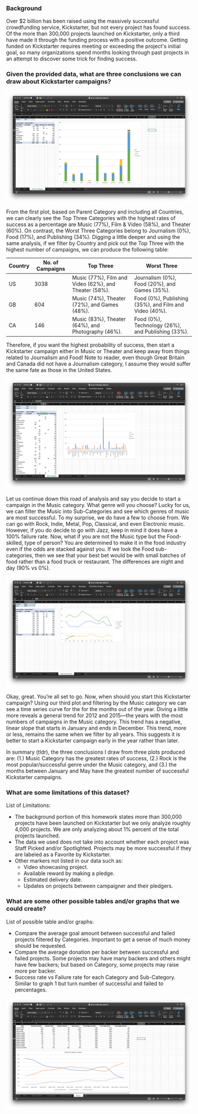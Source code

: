 ### Background
Over $2 billion has been raised using the massively successful crowdfunding service, Kickstarter, but not every project has found success. Of the more than 300,000 projects launched on Kickstarter, only a third have made it through the funding process with a positive outcome. Getting funded on Kickstarter requires meeting or exceeding the project's initial goal, so many organizations spend months looking through past projects in an attempt to discover some trick for finding success.

### Given the provided data, what are three conclusions we can draw about Kickstarter campaigns?

![figure1](images/parent-category.png)

From the first plot, based on Parent Category and including all Countries, we can clearly see the Top Three Categories with the highest rates of success as a percentage are Music (77%), Film & Video (58%), and Theater (60%). On contrast, the Worst Three Categories belong to Journalism (0%), Food (17%), and Publishing (34%). Digging a little deeper and using the same analysis, if we filter by Country and pick out the Top Three with the highest number of campaigns, we can produce the following table:

Country | No. of Campaigns | Top Three | Worst Three
--- | --- | --- | ---
US | 3038 | Music (77%), Film and Video (62%), and Theater (58%). | Journalism (0%), Food (20%), and Games (35%).
GB | 604 | Music (74%), Theater (72%), and Games (48%). | Food (0%), Publishing (35%), and Film and Video (40%).
CA | 146 | Music (83%), Theater (64%), and Photography (46%). | Food (0%), Technology (26%), and Publishing (33%).

Therefore, if you want the highest probability of success, then start a Kickstarter campaign either in Music or Theater and keep away from things related to Journalism and Food! Note to reader, even though Great Britain and Canada did not have a Journalism category, I assume they would suffer the same fate as those in the United States.

![figure2](images/sub-category.png)

Let us continue down this road of analysis and say you decide to start a campaign in the Music category. What genre will you choose? Lucky for us, we can filter the Music into Sub-Categories and see which genres of music are most successful. To my surprise, we do have a few to choose from. We can go with Rock, Indie, Metal, Pop, Classical, and even Electronic music. However, if you do decide to go with Jazz, keep in mind it does have a 100% failure rate. Now, what if you are not the Music type but the Food-skilled, type of person? You are determined to make it in the food industry even if the odds are stacked against you. If we look the Food sub-categories, then we see that your best bet would be with small batches of food rather than a food truck or restaurant. The differences are night and day (90% vs 0%).

![figure3](images/date-conversion.png)

Okay, great. You’re all set to go. Now, when should you start this Kickstarter campaign? Using our third plot and filtering by the Music category we can see a time series curve for the for the months out of the year. Diving a little more reveals a general trend for 2012 and 2015—the years with the most numbers of campaigns in the Music category. This trend has a negative, linear slope that starts in January and ends in December. This trend, more or less, remains the same when we filter by all years. This suggests it is better to start a Kickstarter campaign early in the year rather than later.

In summary (tldr), the three conclusions I draw from three plots produced are: (1.) Music Category has the greatest rates of success, (2.) Rock is the most popular/successful genre under the Music category, and (3.) the months between January and May have the greatest number of successful Kickstarter campaigns.

### What are some limitations of this dataset?

List of Limitations:
   - The background portion of this homework states more than 300,000 projects have been launched on Kickstarter but we only analyze roughly 4,000 projects. We are only analyzing about 1% percent of the total projects launched.
   - The data we used does not take into account whether each project was Staff Picked and/or Spotlighted. Projects may be more successful if they are labeled as a Favorite by Kickstarter.
   - Other markers not listed in our data such as:
      - Video showcasing project.
      - Available reward by making a pledge.
      - Estimated delivery date.
      - Updates on projects between campaigner and their pledgers.

### What are some other possible tables and/or graphs that we could create?

List of possible table and/or graphs:
   - Compare the average goal amount between successful and failed projects filtered by Categories. Important to get a sense of much money should be requested.
   - Compare the average donation per backer between successful and failed projects. Some projects may have many backers and others might have few backers; but based on Category, some projects may raise more per backer.
   - Success rate vs Failure rate for each Category and Sub-Category. Similar to graph 1 but turn number of successful and failed to percentages.

![figure4](images/goal-bins.png)
